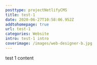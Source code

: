 ```yaml
---
posttype: projectNetlifyCMS
title: test-1
date: 2020-06-27T10:58:06.952Z
addtohomepage: true
url: test-1
categories: Website
intro: test-1 intro
coverimage: /images/web-designer-b.jpg
---
```

test 1 content